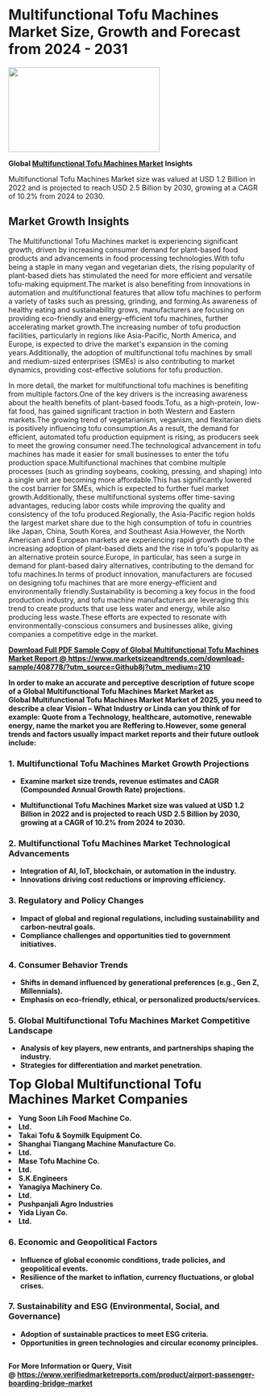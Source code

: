 <H1>Multifunctional Tofu Machines Market Size, Growth and Forecast from 2024 - 2031</H1><img class="aligncenter size-medium wp-image-584254" src="https://thirdeyenews.in/wp-content/uploads/2024/09/Global-Market-Research-300x168.jpeg" alt="" width="300" height="168" /><p><strong>Global&nbsp;<a href="https://www.marketsizeandtrends.com/download-sample/408778/?utm_source=Github8j?utm_medium=210">Multifunctional Tofu Machines Market</a> Insights</strong></p><p>Multifunctional Tofu Machines Market size was valued at USD 1.2 Billion in 2022 and is projected to reach USD 2.5 Billion by 2030, growing at a CAGR of 10.2% from 2024 to 2030.</p><p><h2>Market Growth Insights</h2> <p>The Multifunctional Tofu Machines market is experiencing significant growth, driven by increasing consumer demand for plant-based food products and advancements in food processing technologies.With tofu being a staple in many vegan and vegetarian diets, the rising popularity of plant-based diets has stimulated the need for more efficient and versatile tofu-making equipment.The market is also benefiting from innovations in automation and multifunctional features that allow tofu machines to perform a variety of tasks such as pressing, grinding, and forming.As awareness of healthy eating and sustainability grows, manufacturers are focusing on providing eco-friendly and energy-efficient tofu machines, further accelerating market growth.The increasing number of tofu production facilities, particularly in regions like Asia-Pacific, North America, and Europe, is expected to drive the market's expansion in the coming years.Additionally, the adoption of multifunctional tofu machines by small and medium-sized enterprises (SMEs) is also contributing to market dynamics, providing cost-effective solutions for tofu production.</p> <p><strong><a href="#"></a></strong></p> <p>In more detail, the market for multifunctional tofu machines is benefiting from multiple factors.One of the key drivers is the increasing awareness about the health benefits of plant-based foods.Tofu, as a high-protein, low-fat food, has gained significant traction in both Western and Eastern markets.The growing trend of vegetarianism, veganism, and flexitarian diets is positively influencing tofu consumption.As a result, the demand for efficient, automated tofu production equipment is rising, as producers seek to meet the growing consumer need.The technological advancement in tofu machines has made it easier for small businesses to enter the tofu production space.Multifunctional machines that combine multiple processes (such as grinding soybeans, cooking, pressing, and shaping) into a single unit are becoming more affordable.This has significantly lowered the cost barrier for SMEs, which is expected to further fuel market growth.Additionally, these multifunctional systems offer time-saving advantages, reducing labor costs while improving the quality and consistency of the tofu produced.Regionally, the Asia-Pacific region holds the largest market share due to the high consumption of tofu in countries like Japan, China, South Korea, and Southeast Asia.However, the North American and European markets are experiencing rapid growth due to the increasing adoption of plant-based diets and the rise in tofu's popularity as an alternative protein source.Europe, in particular, has seen a surge in demand for plant-based dairy alternatives, contributing to the demand for tofu machines.In terms of product innovation, manufacturers are focused on designing tofu machines that are more energy-efficient and environmentally friendly.Sustainability is becoming a key focus in the food production industry, and tofu machine manufacturers are leveraging this trend to create products that use less water and energy, while also producing less waste.These efforts are expected to resonate with environmentally-conscious consumers and businesses alike, giving companies a competitive edge in the market.</p> <p><strong><a href="#"></p><p><span class=""><strong>Download Full PDF Sample Copy of Global Multifunctional Tofu Machines Market Report</strong> @ <a href="https://www.marketsizeandtrends.com/download-sample/408778/?utm_source=Github8j?utm_medium=210" target="_blank">https://www.marketsizeandtrends.com/download-sample/408778/?utm_source=Github8j?utm_medium=210</a></span></p><p>In order to make an accurate and perceptive description of future scope of a Global&nbsp;Multifunctional Tofu Machines Market Market as Global&nbsp;Multifunctional Tofu Machines Market Market of 2025, you need to describe a clear Vision &ndash; What Industry or Linda can you think of for example: Quote from a Technology, healthcare, automotive, renewable energy, name the market you are Reffering to.However, some general trends and factors usually impact market reports and their future outlook include:</p><h3>1.&nbsp;<strong>Multifunctional Tofu Machines Market Growth Projections</strong></h3><ul><li>Examine market size trends, revenue estimates and CAGR (Compounded Annual Growth Rate) projections.</li><li><p>Multifunctional Tofu Machines Market size was valued at USD 1.2 Billion in 2022 and is projected to reach USD 2.5 Billion by 2030, growing at a CAGR of 10.2% from 2024 to 2030.</p></li></ul><h3>2.&nbsp;<strong>Multifunctional Tofu Machines Market Technological Advancements</strong></h3><ul><li>Integration of AI, IoT, blockchain, or automation in the industry.</li><li>Innovations driving cost reductions or improving efficiency.</li></ul><h3>3.&nbsp;<strong>Regulatory and Policy Changes</strong></h3><ul><li>Impact of global and regional regulations, including sustainability and carbon-neutral goals.</li><li>Compliance challenges and opportunities tied to government initiatives.</li></ul><h3>4.&nbsp;<strong>Consumer Behavior Trends</strong></h3><ul><li>Shifts in demand influenced by generational preferences (e.g., Gen Z, Millennials).</li><li>Emphasis on eco-friendly, ethical, or personalized products/services.</li></ul><h3>5.&nbsp;<strong>Global Multifunctional Tofu Machines Market Competitive Landscape</strong></h3><ul><li>Analysis of key players, new entrants, and partnerships shaping the industry.</li><li>Strategies for differentiation and market penetration.</li></ul><p data-pm-slice="1 1 []"><span style="color: inherit; font-family: inherit; font-size: 25px;">Top Global Multifunctional Tofu Machines Market Companies</span></p><div class="" data-test-id=""><p><li>Yung Soon Lih Food Machine Co.</li><li>Ltd.</li><li> Takai Tofu & Soymilk Equipment Co.</li><li> Shanghai Tiangang Machine Manufacture Co.</li><li>Ltd.</li><li> Mase Tofu Machine Co.</li><li>Ltd.</li><li> S.K.Engineers</li><li> Yanagiya Machinery Co.</li><li>Ltd.</li><li> Pushpanjali Agro Industries</li><li> Yida Liyan Co.</li><li>Ltd.</li></p></div><h3>6.&nbsp;<strong>Economic and Geopolitical Factors</strong></h3><ul><li>Influence of global economic conditions, trade policies, and geopolitical events.</li><li>Resilience of the market to inflation, currency fluctuations, or global crises.</li></ul><h3>7.&nbsp;<strong>Sustainability and ESG (Environmental, Social, and Governance)</strong></h3><ul><li>Adoption of sustainable practices to meet ESG criteria.</li><li>Opportunities in green technologies and circular economy principles.</li></ul><h2><strong style="font-size: 14px;">For More Information or Query, Visit @&nbsp;</strong><a style="background-color: #ffffff; font-size: 14px;" href="https://www.marketsizeandtrends.com/report/multifunctional-tofu-machines-market/" target="_blank">https://www.verifiedmarketreports.com/product/airport-passenger-boarding-bridge-market</a></h2>